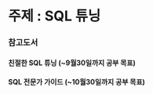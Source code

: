 주제 : SQL 튜닝
===============
### 참고도서
#### 친절한 SQL 튜닝 (~9월30일까지 공부 목표)
#### SQL 전문가 가이드 (~10월30일까지 공부 목표)
